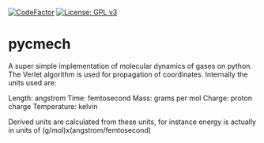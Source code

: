 
[![CodeFactor](https://www.codefactor.io/repository/github/ignaciojpickering/cm_simulator/badge)](https://www.codefactor.io/repository/github/ignaciojpickering/cm_simulator)
[![License: GPL v3](https://img.shields.io/badge/License-GPLv3-blue.svg)](https://www.gnu.org/licenses/gpl-3.0)

# pycmech

A super simple implementation of molecular dynamics of gases on python.
The Verlet algorithm is used for propagation of coordinates.
Internally the units used are:

Length: angstrom
Time: femtosecond
Mass: grams per mol
Charge: proton charge
Temperature: kelvin

Derived units are calculated from these units, for instance energy is actually
in units of (g/mol)x(angstrom/femtosecond)

